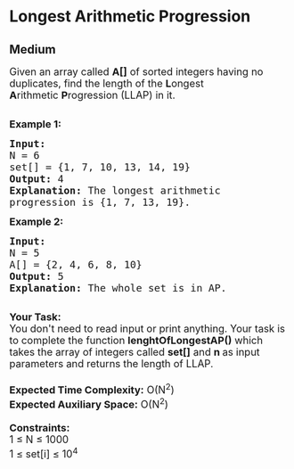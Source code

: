 # Longest Arithmetic Progression
## Medium 
<div class="problem-statement">
                <p></p><p><span style="font-size:18px">Given an&nbsp;array called <strong>A[]</strong> of sorted integers having no duplicates, find the length of the&nbsp;<strong>L</strong>ongest <strong>A</strong>rithmetic&nbsp;<strong>P</strong>rogression (LLAP) in it.</span></p>

<p><br>
<span style="font-size:18px"><strong>Example 1:</strong></span></p>

<pre style="position: relative;"><span style="font-size:18px"><strong>Input:
</strong>N = 6
set[] = {1,&nbsp;7,&nbsp;10,&nbsp;13,&nbsp;14,&nbsp;19}
<strong>Output:</strong> 4
<strong>Explanation:</strong> The longest arithmetic 
progression is {1, 7,&nbsp;13, 19}.</span>
<div class="open_grepper_editor" title="Edit &amp; Save To Grepper"></div></pre>

<p><span style="font-size:18px"><strong>Example 2:</strong></span></p>

<pre style="position: relative;"><span style="font-size:18px"><strong>Input:
</strong>N = 5
A[] = {2,&nbsp;4,&nbsp;6,&nbsp;8,&nbsp;10}
<strong>Output:</strong> 5
<strong>Explanation:</strong>&nbsp;The whole set is in AP.</span><div class="open_grepper_editor" title="Edit &amp; Save To Grepper"></div></pre>

<p><br>
<span style="font-size:18px"><strong>Your Task:</strong><br>
You don't need to read input or print anything. Your task is to complete the function&nbsp;<strong>lenghtOfLongestAP()</strong>&nbsp;which takes the&nbsp;array of&nbsp;integers called&nbsp;<strong>set[]</strong> and&nbsp;<strong>n&nbsp;</strong>as input parameters and returns the length of LLAP.<br>
<br>
<strong>Expected Time Complexity:</strong>&nbsp;O(N<sup>2</sup>)<br>
<strong>Expected Auxiliary Space:</strong>&nbsp;O(N<sup>2</sup>)<br>
<br>
<strong>Constraints:</strong><br>
1 ≤ N ≤ 1000<br>
1 ≤ set[i] ≤ 10<sup>4</sup></span></p>
 <p></p>
            </div>